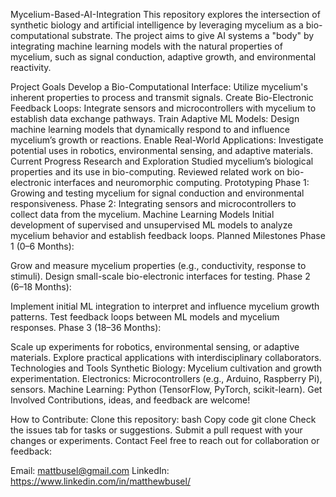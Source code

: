Mycelium-Based-AI-Integration
This repository explores the intersection of synthetic biology and artificial intelligence by leveraging mycelium as a bio-computational substrate. The project aims to give AI systems a "body" by integrating machine learning models with the natural properties of mycelium, such as signal conduction, adaptive growth, and environmental reactivity.



Project Goals
Develop a Bio-Computational Interface:
Utilize mycelium's inherent properties to process and transmit signals.
Create Bio-Electronic Feedback Loops:
Integrate sensors and microcontrollers with mycelium to establish data exchange pathways.
Train Adaptive ML Models:
Design machine learning models that dynamically respond to and influence mycelium’s growth or reactions.
Enable Real-World Applications:
Investigate potential uses in robotics, environmental sensing, and adaptive materials.
Current Progress
Research and Exploration
Studied mycelium’s biological properties and its use in bio-computing.
Reviewed related work on bio-electronic interfaces and neuromorphic computing.
Prototyping
Phase 1: Growing and testing mycelium for signal conduction and environmental responsiveness.
Phase 2: Integrating sensors and microcontrollers to collect data from the mycelium.
Machine Learning Models
Initial development of supervised and unsupervised ML models to analyze mycelium behavior and establish feedback loops.
Planned Milestones
Phase 1 (0–6 Months):

Grow and measure mycelium properties (e.g., conductivity, response to stimuli).
Design small-scale bio-electronic interfaces for testing.
Phase 2 (6–18 Months):

Implement initial ML integration to interpret and influence mycelium growth patterns.
Test feedback loops between ML models and mycelium responses.
Phase 3 (18–36 Months):

Scale up experiments for robotics, environmental sensing, or adaptive materials.
Explore practical applications with interdisciplinary collaborators.
Technologies and Tools
Synthetic Biology:
Mycelium cultivation and growth experimentation.
Electronics:
Microcontrollers (e.g., Arduino, Raspberry Pi), sensors.
Machine Learning:
Python (TensorFlow, PyTorch, scikit-learn).
Get Involved
Contributions, ideas, and feedback are welcome!

How to Contribute:
Clone this repository:
bash
Copy code
git clone 
Check the issues tab for tasks or suggestions.
Submit a pull request with your changes or experiments.
Contact
Feel free to reach out for collaboration or feedback:

Email: mattbusel@gmail.com
LinkedIn: https://www.linkedin.com/in/matthewbusel/

